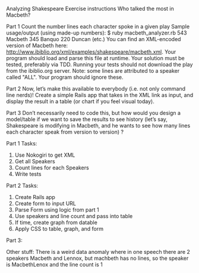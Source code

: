 Analyzing Shakespeare
Exercise instructions
Who talked the most in Macbeth?


Part 1
Count the number lines each character spoke in a given play
Sample usage/output (using made-up numbers):
$ ruby macbeth_analyzer.rb
 543 Macbeth
 345 Banquo
 220 Duncan
 (etc.)
You can find an XML-encoded version of Macbeth
here: http://www.ibiblio.org/xml/examples/shakespeare/macbeth.xml. Your program
should load and parse this file at runtime.
Your solution must be tested, preferably via TDD. Running your tests should not
download the play from the ibiblio.org server.
Note: some lines are attributed to a speaker called "ALL". Your program should ignore
these.


Part 2
Now, let’s make this available to everybody (i.e. not only command line nerds)!
Create a simple Rails app that takes in the XML link as input, and display the result in a
table (or chart if you feel visual today).


Part 3
Don’t necessarily need to code this, but how would you design a model/table if we want
to save the results to see history (let’s say, Shakespeare is modifying in Macbeth, and
he wants to see how many lines each character speak from version to version) ?


Part 1 Tasks:
1. Use Nokogiri to get XML
2. Get all Speakers
3. Count lines for each Speakers
4. Write tests

Part 2 Tasks:
1. Create Rails app
2. Create form to input URL
3. Parse Form using logic from part 1
4. Use speakers and line count and pass into table
5. If time, create graph from datable
6. Apply CSS to table, graph, and form

Part 3:



Other stuff:
There is a weird data anomaly where in one speech there are 2 speakers Macbeth and Lennox, but machbeth has no lines, so the speaker is MacbethLenox and the line count is 1

